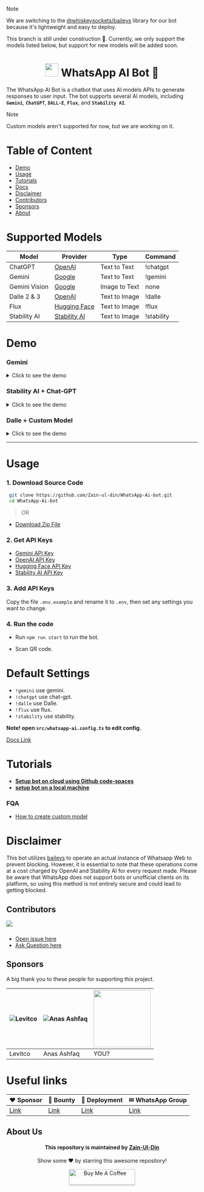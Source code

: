 
> [!NOTE]
> We are switching to the [@whiskeysockets/baileys](https://github.com/WhiskeySockets/Baileys) library for our bot because it's lightweight and easy to deploy.
>
> This branch is still under construction 🚧. Currently, we only support the models listed below, but support for new models will be added soon.

<div align="center">

# <img src="https://github.com/Zain-ul-din/whatsapp-ai-bot/assets/78583049/d31339cf-b4ae-450e-95b9-53d21e4641a0" width="35" height="35"/> WhatsApp AI Bot 🚀

</div>

The WhatsApp AI Bot is a chatbot that uses AI models APIs to generate responses to user input. The bot supports several AI models, including **`Gemini`**, **`ChatGPT`**, **`DALL-E`**, **`Flux`**, and **`Stability AI`**.

> [!NOTE]
> Custom models aren't supported for now, but we are working on it.

# Table of Content

- [Demo](#demo)
- [Usage](#usage)
- [Tutorials](#Tutorials)
- [Docs](docs/config-docs.md)
- [Disclaimer](#disclaimer)
- [Contributors](#contributors)
- [Sponsors](#Sponsors)
- [About](#about-us)

# Supported Models

| Model | Provider | Type | Command |
| ----- | -------- | ---- | ------- |
| ChatGPT | [OpenAI](https://platform.openai.com/docs/guides/text-generation/quickstart) | Text to Text | !chatgpt |
| Gemini | [Google](https://ai.google.dev/gemini-api/docs/text-generation?lang=node#generate-text-from-text) | Text to Text | !gemini |
| Gemini Vision | [Google](https://ai.google.dev/gemini-api/docs/vision?lang=node#upload-image) | Image to Text | none |
| Dalle 2 & 3 | [OpenAI](https://platform.openai.com/docs/api-reference/images/create) | Text to Image | !dalle |
| Flux   | [Hugging Face](https://huggingface.co/black-forest-labs/FLUX.1-dev) | Text to Image | !flux |
| Stability AI | [Stability AI](https://platform.stability.ai/docs/getting-started/stable-image) | Text to Image | !stability |

# Demo

### Gemini

<details>
<summary>Click to see the demo</summary>

[![Screenshot (1186)](https://github.com/Zain-ul-din/whatsapp-ai-bot/assets/78583049/b6f256de-c792-4947-bf65-401a60a0b1f4)](https://www.youtube.com/watch?v=dXDxTQQqeq8)

</details>

### Stability AI + Chat-GPT

<details>
<summary>Click to see the demo</summary>

![image](https://user-images.githubusercontent.com/78583049/222071673-ef0f2021-a8b4-4263-9304-a77ecd76c0a1.png)

</details>

### Dalle + Custom Model

<details>

<summary>Click to see the demo</summary>

![image](https://user-images.githubusercontent.com/78583049/222074174-55792d13-5137-4c1c-b708-3ad188ca8d8d.png)

</details>

---

# Usage

### 1. Download Source Code

```bash
 git clone https://github.com/Zain-ul-din/WhatsApp-Ai-bot.git
 cd WhatsApp-Ai-bot
```

> OR

- [Download Zip File](https://github.com/Zain-ul-din/WhatsApp-Ai-bot/archive/refs/heads/master.zip)

### 2. Get API Keys

- [Gemini API Key](https://aistudio.google.com/app/apikey)
- [OpenAI API Key](https://platform.openai.com/api-keys)
- [Hugging Face API Key](https://huggingface.co/settings/tokens)
- [Stability AI API Key](https://platform.stability.ai/account/keys)

### 3. Add API Keys

Copy the file `.env.example` and rename it to `.env`, then set any settings you want to change.

### 4. Run the code

- Run `npm run start` to run the bot.

- Scan QR code.

# Default Settings

- `!gemini` use gemini.
- `!chatgpt` use chat-gpt.
- `!dalle` use Dalle.
- `!flux` use flux.
- `!stability` use stability.

**Note! open `src/whatsapp-ai.config.ts` to edit config.**

[Docs Link](docs/config-docs.md)

# Tutorials

- **[Setup bot on cloud using Github code-spaces](https://www.youtube.com/watch?v=QahJSi6Ygj4)**
- **[setup bot on a local machine](https://www.youtube.com/watch?v=fyPD3ILFPck)**

### FQA

- [How to create custom model](https://github.com/Zain-ul-din/whatsapp-ai-bot/issues/3)

# Disclaimer

This bot utilizes [baileys](https://github.com/WhiskeySockets/Baileys) to operate an actual instance of Whatsapp Web to prevent blocking. However, it is essential to note that these operations come at a cost charged by OpenAI and Stability AI for every request made. Please be aware that WhatsApp does not support bots or unofficial clients on its platform, so using this method is not entirely secure and could lead to getting blocked.

## Contributors

<a href="https://github.com/Zain-ul-din/WhatsApp-Ai-bot/graphs/contributors">
  <img src="https://contrib.rocks/image?repo=Zain-ul-din/WhatsApp-Ai-bot" />
</a>

###

- [Open issue here](./../../issues)
- [Ask Question here](./../../discussions)

<!-- about -->

## Sponsors

A big thank you to these people for supporting this project.

| ![Levitco](https://avatars.githubusercontent.com/u/47256157?v=4&s=128) | ![Anas Ashfaq](https://avatars.githubusercontent.com/u/119153707?v=4&s=128) | <img src="https://avatars.githubusercontent.com/u/0?v=4" width="150" height="150"/> |
| --- | --- | --- |
| Levitco | Anas Ashfaq | YOU? |

# Useful links

| ♥ Sponsor | 💎 Bounty | 🚀 Deployment | ✉ WhatsApp Group |
| ------- | ------ | ---------- | --------------- |
| [Link](https://buymeacoffee.com/zainuldin) | [Link](https://wa-ai-seven.vercel.app/feat-req) | [Link](https://wa-ai-seven.vercel.app/) | [Link](https://chat.whatsapp.com/DlVCpX2QQNx6jHQVT9IB7Z) |

## About Us

<div align="center">
<h4 font-weight="bold">This repository is maintained by <a href="https://github.com/Zain-ul-din">Zain-Ul-Din</a></h4>
<p> Show some ❤️ by starring this awesome repository! </p>
</div>

<div align="center">
<a href="https://www.buymeacoffee.com/zainuldin" target="_blank"><img src="https://www.buymeacoffee.com/assets/img/custom_images/orange_img.png" alt="Buy Me A Coffee" style="height: 41px !important;width: 174px !important;box-shadow: 0px 3px 2px 0px rgba(190, 190, 190, 0.5) !important;-webkit-box-shadow: 0px 3px 2px 0px rgba(190, 190, 190, 0.5) !important;" ></a>

</div>
